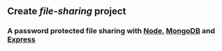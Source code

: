 ## Create *file-sharing* project

### A password protected file sharing with [Node](https://nodejs.org), [MongoDB](https://www.mongodb.com) and [Express](https://expressjs.com/)
